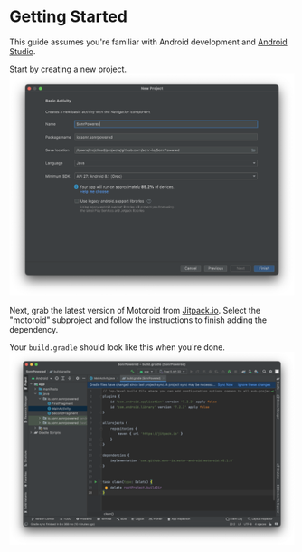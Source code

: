 # Getting Started

This guide assumes you're familiar with Android development and [Android Studio](https://developer.android.com/studio/intro).

Start by creating a new project. 
![Create a new project](../../../assets/new-project.png)

Next, grab the latest version of Motoroid from [Jitpack.io](https://jitpack.io/#sonr-io/motor-android). Select the "motoroid" subproject and follow the instructions to finish adding the dependency.

Your `build.gradle` should look like this when you're done.
![build gradle](../../../assets/build-gradle.png)